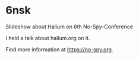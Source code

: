 # 6nsk
Slideshow about Halium on 6th No-Spy-Conference

I held a talk about halium.org on it.

Find more information at https://no-spy.org.
